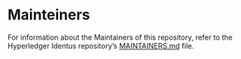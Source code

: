 # Mainteiners

For information about the Maintainers of this repository, refer to the Hyperledger Identus repository’s [MAINTAINERS.md](https://github.com/hyperledger/identus/blob/main/MAINTAINERS.md) file.
